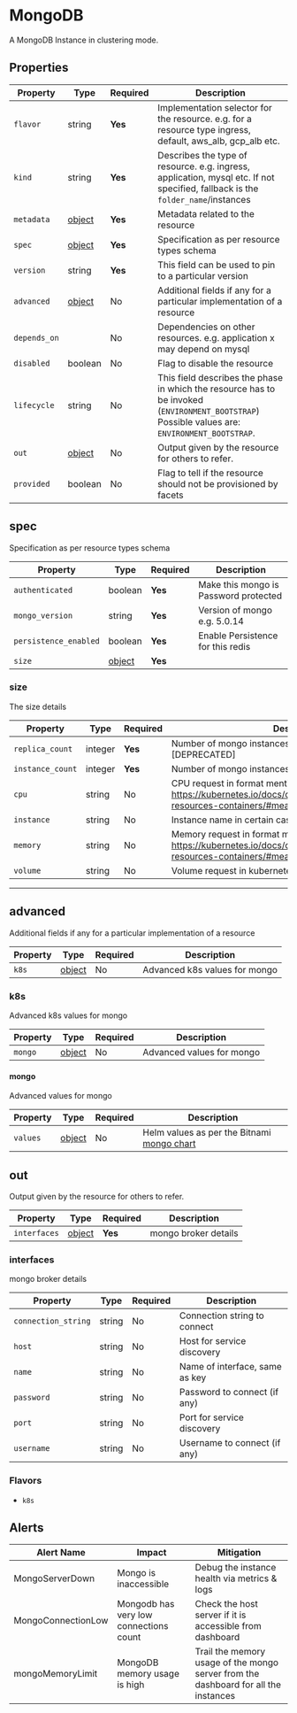# MongoDB

A MongoDB Instance in clustering mode.

## Properties

| Property     | Type                | Required | Description                                                                                                                                    |
| ------------ | ------------------- | -------- | ---------------------------------------------------------------------------------------------------------------------------------------------- |
| `flavor`     | string              | **Yes**  | Implementation selector for the resource. e.g. for a resource type ingress, default, aws_alb, gcp_alb etc.                                     |
| `kind`       | string              | **Yes**  | Describes the type of resource. e.g. ingress, application, mysql etc. If not specified, fallback is the `folder_name`/instances                |
| `metadata`   | [object](#metadata) | **Yes**  | Metadata related to the resource                                                                                                               |
| `spec`       | [object](#spec)     | **Yes**  | Specification as per resource types schema                                                                                                     |
| `version`    | string              | **Yes**  | This field can be used to pin to a particular version                                                                                          |
| `advanced`   | [object](#advanced) | No       | Additional fields if any for a particular implementation of a resource                                                                         |
| `depends_on` |                     | No       | Dependencies on other resources. e.g. application x may depend on mysql                                                                        |
| `disabled`   | boolean             | No       | Flag to disable the resource                                                                                                                   |
| `lifecycle`  | string              | No       | This field describes the phase in which the resource has to be invoked (`ENVIRONMENT_BOOTSTRAP`) Possible values are: `ENVIRONMENT_BOOTSTRAP`. |
| `out`        | [object](#out)      | No       | Output given by the resource for others to refer.                                                                                              |
| `provided`   | boolean             | No       | Flag to tell if the resource should not be provisioned by facets                                                                               |

## spec

Specification as per resource types schema

| Property              | Type            | Required | Description                           |
| --------------------- | --------------- | -------- | ------------------------------------- |
| `authenticated`       | boolean         | **Yes**  | Make this mongo is Password protected |
| `mongo_version`       | string          | **Yes**  | Version of mongo e.g. 5.0.14          |
| `persistence_enabled` | boolean         | **Yes**  | Enable Persistence for this redis     |
| `size`                | [object](#size) | **Yes**  |                                       |

### size

The size details

| Property        | Type    | Required | Description                                                 |
| --------------- | ------- | -------- | ----------------------------------------------------------- |
| `replica_count` | integer | **Yes**  | Number of mongo instances needs to be deployed [DEPRECATED] |
| `instance_count` | integer | **Yes** | Number of mongo instances needs to be deployed |
| `cpu` | string | No | CPU request in format mentioned @ https://kubernetes.io/docs/concepts/configuration/manage-resources-containers/#meaning-of-cpu |
| `instance` | string | No | Instance name in certain cases  |
| `memory` | string | No | Memory request in format mentioned @ https://kubernetes.io/docs/concepts/configuration/manage-resources-containers/#meaning-of-memory |
| `volume` | string | No | Volume request in kubernetes persistent volumes |

---

## advanced

Additional fields if any for a particular implementation of a resource

| Property | Type           | Required | Description                   |
| -------- | -------------- | -------- | ----------------------------- |
| `k8s`    | [object](#k8s) | No       | Advanced k8s values for mongo |

### k8s

Advanced k8s values for mongo

| Property | Type             | Required | Description               |
| -------- | ---------------- | -------- | ------------------------- |
| `mongo`  | [object](#mongo) | No       | Advanced values for mongo |

#### mongo

Advanced values for mongo

| Property | Type              | Required | Description                                                                                               |
| -------- | ----------------- | -------- | --------------------------------------------------------------------------------------------------------- |
| `values` | [object](#values) | No       | Helm values as per the Bitnami [mongo chart](https://github.com/bitnami/charts/tree/main/bitnami/mongodb) |

## out

Output given by the resource for others to refer.

| Property     | Type                  | Required | Description          |
| ------------ | --------------------- | -------- | -------------------- |
| `interfaces` | [object](#interfaces) | **Yes**  | mongo broker details |

### interfaces

mongo broker details

| Property            | Type   | Required | Description                    |
| ------------------- | ------ | -------- | ------------------------------ |
| `connection_string` | string | No       | Connection string to connect   |
| `host`              | string | No       | Host for service discovery     |
| `name`              | string | No       | Name of interface, same as key |
| `password`          | string | No       | Password to connect (if any)   |
| `port`              | string | No       | Port for service discovery     |
| `username`          | string | No       | Username to connect (if any)   |

### Flavors

- `k8s`


## Alerts

| Alert Name         | Impact                                 | Mitigation                                                                          |
|--------------------|----------------------------------------|-------------------------------------------------------------------------------------|
| MongoServerDown    | Mongo is inaccessible                  | Debug the instance health via metrics & logs                                        |
| MongoConnectionLow | Mongodb has very low connections count | Check the host server if it is accessible from dashboard                            | 
| mongoMemoryLimit   | MongoDB memory usage is high           | Trail the memory usage of the mongo server from the dashboard for all the instances |